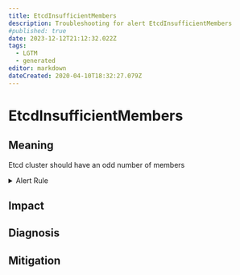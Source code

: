 ```yaml
---
title: EtcdInsufficientMembers
description: Troubleshooting for alert EtcdInsufficientMembers
#published: true
date: 2023-12-12T21:12:32.022Z
tags: 
  - LGTM
  - generated
editor: markdown
dateCreated: 2020-04-10T18:32:27.079Z
---
```


# EtcdInsufficientMembers

## Meaning
[//]: # "Short paragraph that explains what the alert means"
Etcd cluster should have an odd number of members

<details>
  <summary>Alert Rule</summary>

{{% rule "etcd/etcd-internal.yml" "EtcdInsufficientMembers" %}}

<!-- Rule when generated

```yaml
alert: EtcdInsufficientMembers
expr: count(etcd_server_id) % 2 == 0
for: 0m
labels:
    severity: critical
annotations:
    summary: Etcd insufficient Members (instance {{ $labels.instance }})
    description: |-
        Etcd cluster should have an odd number of members
          VALUE = {{ $value }}
          LABELS = {{ $labels }}
    runbook: https://github.com/srerun/prometheus-alerts/blob/main/content/runbooks/etcd-internal/EtcdInsufficientMembers.md

```

-->

</details>


## Impact
[//]: # "What could / will happen if the alert is not addressed"



## Diagnosis
[//]: # "Steps to take to identify the cause of the problem"



## Mitigation
[//]: # "The steps necessary to resolve the alert"
